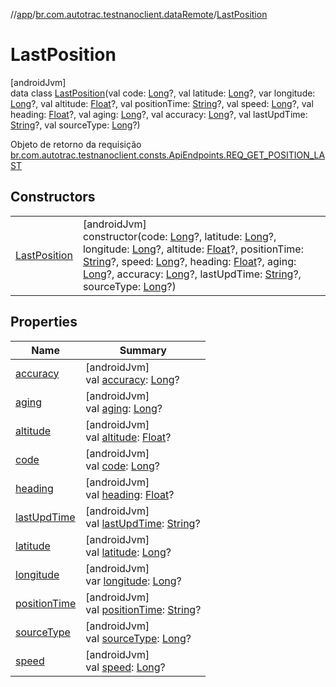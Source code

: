 //[app](../../../index.md)/[br.com.autotrac.testnanoclient.dataRemote](../index.md)/[LastPosition](index.md)

# LastPosition

[androidJvm]\
data class [LastPosition](index.md)(val code: [Long](https://kotlinlang.org/api/latest/jvm/stdlib/kotlin/-long/index.html)?, val latitude: [Long](https://kotlinlang.org/api/latest/jvm/stdlib/kotlin/-long/index.html)?, var longitude: [Long](https://kotlinlang.org/api/latest/jvm/stdlib/kotlin/-long/index.html)?, val altitude: [Float](https://kotlinlang.org/api/latest/jvm/stdlib/kotlin/-float/index.html)?, val positionTime: [String](https://kotlinlang.org/api/latest/jvm/stdlib/kotlin/-string/index.html)?, val speed: [Long](https://kotlinlang.org/api/latest/jvm/stdlib/kotlin/-long/index.html)?, val heading: [Float](https://kotlinlang.org/api/latest/jvm/stdlib/kotlin/-float/index.html)?, val aging: [Long](https://kotlinlang.org/api/latest/jvm/stdlib/kotlin/-long/index.html)?, val accuracy: [Long](https://kotlinlang.org/api/latest/jvm/stdlib/kotlin/-long/index.html)?, val lastUpdTime: [String](https://kotlinlang.org/api/latest/jvm/stdlib/kotlin/-string/index.html)?, val sourceType: [Long](https://kotlinlang.org/api/latest/jvm/stdlib/kotlin/-long/index.html)?)

Objeto de retorno da requisição [br.com.autotrac.testnanoclient.consts.ApiEndpoints.REQ_GET_POSITION_LAST](../../br.com.autotrac.testnanoclient.consts/-api-endpoints/-companion/-r-e-q_-g-e-t_-p-o-s-i-t-i-o-n_-l-a-s-t.md)

## Constructors

| | |
|---|---|
| [LastPosition](-last-position.md) | [androidJvm]<br>constructor(code: [Long](https://kotlinlang.org/api/latest/jvm/stdlib/kotlin/-long/index.html)?, latitude: [Long](https://kotlinlang.org/api/latest/jvm/stdlib/kotlin/-long/index.html)?, longitude: [Long](https://kotlinlang.org/api/latest/jvm/stdlib/kotlin/-long/index.html)?, altitude: [Float](https://kotlinlang.org/api/latest/jvm/stdlib/kotlin/-float/index.html)?, positionTime: [String](https://kotlinlang.org/api/latest/jvm/stdlib/kotlin/-string/index.html)?, speed: [Long](https://kotlinlang.org/api/latest/jvm/stdlib/kotlin/-long/index.html)?, heading: [Float](https://kotlinlang.org/api/latest/jvm/stdlib/kotlin/-float/index.html)?, aging: [Long](https://kotlinlang.org/api/latest/jvm/stdlib/kotlin/-long/index.html)?, accuracy: [Long](https://kotlinlang.org/api/latest/jvm/stdlib/kotlin/-long/index.html)?, lastUpdTime: [String](https://kotlinlang.org/api/latest/jvm/stdlib/kotlin/-string/index.html)?, sourceType: [Long](https://kotlinlang.org/api/latest/jvm/stdlib/kotlin/-long/index.html)?) |

## Properties

| Name | Summary |
|---|---|
| [accuracy](accuracy.md) | [androidJvm]<br>val [accuracy](accuracy.md): [Long](https://kotlinlang.org/api/latest/jvm/stdlib/kotlin/-long/index.html)? |
| [aging](aging.md) | [androidJvm]<br>val [aging](aging.md): [Long](https://kotlinlang.org/api/latest/jvm/stdlib/kotlin/-long/index.html)? |
| [altitude](altitude.md) | [androidJvm]<br>val [altitude](altitude.md): [Float](https://kotlinlang.org/api/latest/jvm/stdlib/kotlin/-float/index.html)? |
| [code](code.md) | [androidJvm]<br>val [code](code.md): [Long](https://kotlinlang.org/api/latest/jvm/stdlib/kotlin/-long/index.html)? |
| [heading](heading.md) | [androidJvm]<br>val [heading](heading.md): [Float](https://kotlinlang.org/api/latest/jvm/stdlib/kotlin/-float/index.html)? |
| [lastUpdTime](last-upd-time.md) | [androidJvm]<br>val [lastUpdTime](last-upd-time.md): [String](https://kotlinlang.org/api/latest/jvm/stdlib/kotlin/-string/index.html)? |
| [latitude](latitude.md) | [androidJvm]<br>val [latitude](latitude.md): [Long](https://kotlinlang.org/api/latest/jvm/stdlib/kotlin/-long/index.html)? |
| [longitude](longitude.md) | [androidJvm]<br>var [longitude](longitude.md): [Long](https://kotlinlang.org/api/latest/jvm/stdlib/kotlin/-long/index.html)? |
| [positionTime](position-time.md) | [androidJvm]<br>val [positionTime](position-time.md): [String](https://kotlinlang.org/api/latest/jvm/stdlib/kotlin/-string/index.html)? |
| [sourceType](source-type.md) | [androidJvm]<br>val [sourceType](source-type.md): [Long](https://kotlinlang.org/api/latest/jvm/stdlib/kotlin/-long/index.html)? |
| [speed](speed.md) | [androidJvm]<br>val [speed](speed.md): [Long](https://kotlinlang.org/api/latest/jvm/stdlib/kotlin/-long/index.html)? |
